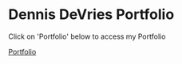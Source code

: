 # Dennis DeVries Portfolio

Click on 'Portfolio' below to access my Portfolio

[Portfolio](https://dennis-devries.netlify.app)
